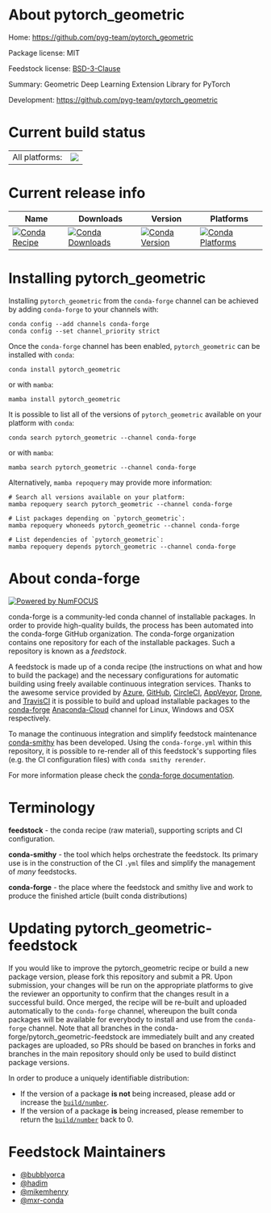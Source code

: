 About pytorch_geometric
=======================

Home: https://github.com/pyg-team/pytorch_geometric

Package license: MIT

Feedstock license: [BSD-3-Clause](https://github.com/conda-forge/pytorch_geometric-feedstock/blob/main/LICENSE.txt)

Summary: Geometric Deep Learning Extension Library for PyTorch

Development: https://github.com/pyg-team/pytorch_geometric

Current build status
====================


<table><tr><td>All platforms:</td>
    <td>
      <a href="https://dev.azure.com/conda-forge/feedstock-builds/_build/latest?definitionId=10113&branchName=main">
        <img src="https://dev.azure.com/conda-forge/feedstock-builds/_apis/build/status/pytorch_geometric-feedstock?branchName=main">
      </a>
    </td>
  </tr>
</table>

Current release info
====================

| Name | Downloads | Version | Platforms |
| --- | --- | --- | --- |
| [![Conda Recipe](https://img.shields.io/badge/recipe-pytorch_geometric-green.svg)](https://anaconda.org/conda-forge/pytorch_geometric) | [![Conda Downloads](https://img.shields.io/conda/dn/conda-forge/pytorch_geometric.svg)](https://anaconda.org/conda-forge/pytorch_geometric) | [![Conda Version](https://img.shields.io/conda/vn/conda-forge/pytorch_geometric.svg)](https://anaconda.org/conda-forge/pytorch_geometric) | [![Conda Platforms](https://img.shields.io/conda/pn/conda-forge/pytorch_geometric.svg)](https://anaconda.org/conda-forge/pytorch_geometric) |

Installing pytorch_geometric
============================

Installing `pytorch_geometric` from the `conda-forge` channel can be achieved by adding `conda-forge` to your channels with:

```
conda config --add channels conda-forge
conda config --set channel_priority strict
```

Once the `conda-forge` channel has been enabled, `pytorch_geometric` can be installed with `conda`:

```
conda install pytorch_geometric
```

or with `mamba`:

```
mamba install pytorch_geometric
```

It is possible to list all of the versions of `pytorch_geometric` available on your platform with `conda`:

```
conda search pytorch_geometric --channel conda-forge
```

or with `mamba`:

```
mamba search pytorch_geometric --channel conda-forge
```

Alternatively, `mamba repoquery` may provide more information:

```
# Search all versions available on your platform:
mamba repoquery search pytorch_geometric --channel conda-forge

# List packages depending on `pytorch_geometric`:
mamba repoquery whoneeds pytorch_geometric --channel conda-forge

# List dependencies of `pytorch_geometric`:
mamba repoquery depends pytorch_geometric --channel conda-forge
```


About conda-forge
=================

[![Powered by
NumFOCUS](https://img.shields.io/badge/powered%20by-NumFOCUS-orange.svg?style=flat&colorA=E1523D&colorB=007D8A)](https://numfocus.org)

conda-forge is a community-led conda channel of installable packages.
In order to provide high-quality builds, the process has been automated into the
conda-forge GitHub organization. The conda-forge organization contains one repository
for each of the installable packages. Such a repository is known as a *feedstock*.

A feedstock is made up of a conda recipe (the instructions on what and how to build
the package) and the necessary configurations for automatic building using freely
available continuous integration services. Thanks to the awesome service provided by
[Azure](https://azure.microsoft.com/en-us/services/devops/), [GitHub](https://github.com/),
[CircleCI](https://circleci.com/), [AppVeyor](https://www.appveyor.com/),
[Drone](https://cloud.drone.io/welcome), and [TravisCI](https://travis-ci.com/)
it is possible to build and upload installable packages to the
[conda-forge](https://anaconda.org/conda-forge) [Anaconda-Cloud](https://anaconda.org/)
channel for Linux, Windows and OSX respectively.

To manage the continuous integration and simplify feedstock maintenance
[conda-smithy](https://github.com/conda-forge/conda-smithy) has been developed.
Using the ``conda-forge.yml`` within this repository, it is possible to re-render all of
this feedstock's supporting files (e.g. the CI configuration files) with ``conda smithy rerender``.

For more information please check the [conda-forge documentation](https://conda-forge.org/docs/).

Terminology
===========

**feedstock** - the conda recipe (raw material), supporting scripts and CI configuration.

**conda-smithy** - the tool which helps orchestrate the feedstock.
                   Its primary use is in the construction of the CI ``.yml`` files
                   and simplify the management of *many* feedstocks.

**conda-forge** - the place where the feedstock and smithy live and work to
                  produce the finished article (built conda distributions)


Updating pytorch_geometric-feedstock
====================================

If you would like to improve the pytorch_geometric recipe or build a new
package version, please fork this repository and submit a PR. Upon submission,
your changes will be run on the appropriate platforms to give the reviewer an
opportunity to confirm that the changes result in a successful build. Once
merged, the recipe will be re-built and uploaded automatically to the
`conda-forge` channel, whereupon the built conda packages will be available for
everybody to install and use from the `conda-forge` channel.
Note that all branches in the conda-forge/pytorch_geometric-feedstock are
immediately built and any created packages are uploaded, so PRs should be based
on branches in forks and branches in the main repository should only be used to
build distinct package versions.

In order to produce a uniquely identifiable distribution:
 * If the version of a package **is not** being increased, please add or increase
   the [``build/number``](https://docs.conda.io/projects/conda-build/en/latest/resources/define-metadata.html#build-number-and-string).
 * If the version of a package **is** being increased, please remember to return
   the [``build/number``](https://docs.conda.io/projects/conda-build/en/latest/resources/define-metadata.html#build-number-and-string)
   back to 0.

Feedstock Maintainers
=====================

* [@bubblyorca](https://github.com/bubblyorca/)
* [@hadim](https://github.com/hadim/)
* [@mikemhenry](https://github.com/mikemhenry/)
* [@mxr-conda](https://github.com/mxr-conda/)

